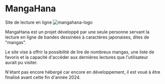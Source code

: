 # MangaHana
Site de lecture en ligne 
![mangahana-logo](https://github.com/user-attachments/assets/9d59785b-bef0-4a02-b1a0-03d4bcf896fb)

MangaHana est un projet développé par une seule personne servant la lecture en ligne de bandes dessinées à caractères japonaises, dites de "mangas".

Le site vise à offrir la possibilité de lire de nombreux mangas, une liste de favoris et la capacité d'accéder aux dernières lectures que l'utilisateur aurait pu visiter.

N'étant pas encore hébergé car encore en développement, il est voué à être finalisé avant cette fin d'année 2024.
